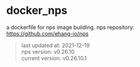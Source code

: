 # docker_nps
a dockerfile for nps image building.
nps repository: https://github.com/ehang-io/nps


> last updated at: 2021-12-19<br />
> nps version: v0.26.10<br />
> current version: v0.26.10.1
